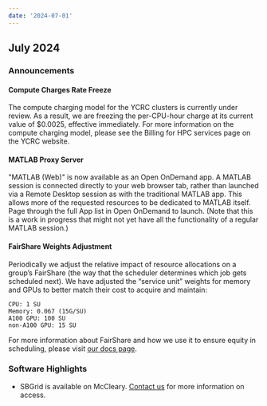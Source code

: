 ```yaml
---
date: '2024-07-01'
---
```


## July 2024

### Announcements

#### Compute Charges Rate Freeze

The compute charging model for the YCRC clusters is currently under review.  As a result, we are freezing the per-CPU-hour charge at its current value of $0.0025, effective immediately. For more information on the compute charging model, please see the Billing for HPC services page on the YCRC website.

#### MATLAB Proxy Server

"MATLAB (Web)" is now available as an Open OnDemand app. A MATLAB session is connected directly to your web browser tab, rather than launched via a Remote Desktop session as with the traditional MATLAB app. This allows more of the requested resources to be dedicated to MATLAB itself.  Page through the full App list in Open OnDemand to launch. (Note that this is a work in progress that might not yet have all the functionality of a regular MATLAB session.)

#### FairShare Weights Adjustment

Periodically we adjust the relative impact of resource allocations on a group’s FairShare (the way that the scheduler determines which job gets scheduled next). We have adjusted the “service unit” weights for memory and GPUs to better match their cost to acquire and maintain:

```
CPU: 1 SU
Memory: 0.067 (15G/SU)
A100 GPU: 100 SU
non-A100 GPU: 15 SU
```

For more information about FairShare and how we use it to ensure equity in scheduling, please visit [our docs page](https://docs.ycrc.yale.edu/clusters-at-yale/job-scheduling/fairshare/).

### Software Highlights

- SBGrid is available on McCleary. [Contact us](/) for more information on access.